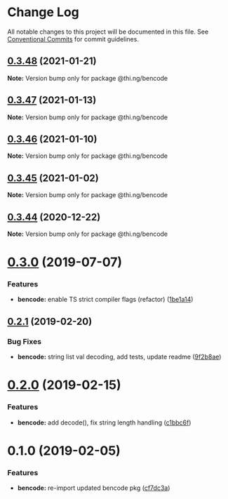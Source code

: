# Change Log

All notable changes to this project will be documented in this file.
See [Conventional Commits](https://conventionalcommits.org) for commit guidelines.

## [0.3.48](https://github.com/thi-ng/umbrella/compare/@thi.ng/bencode@0.3.47...@thi.ng/bencode@0.3.48) (2021-01-21)

**Note:** Version bump only for package @thi.ng/bencode





## [0.3.47](https://github.com/thi-ng/umbrella/compare/@thi.ng/bencode@0.3.46...@thi.ng/bencode@0.3.47) (2021-01-13)

**Note:** Version bump only for package @thi.ng/bencode





## [0.3.46](https://github.com/thi-ng/umbrella/compare/@thi.ng/bencode@0.3.45...@thi.ng/bencode@0.3.46) (2021-01-10)

**Note:** Version bump only for package @thi.ng/bencode





## [0.3.45](https://github.com/thi-ng/umbrella/compare/@thi.ng/bencode@0.3.44...@thi.ng/bencode@0.3.45) (2021-01-02)

**Note:** Version bump only for package @thi.ng/bencode





## [0.3.44](https://github.com/thi-ng/umbrella/compare/@thi.ng/bencode@0.3.43...@thi.ng/bencode@0.3.44) (2020-12-22)

**Note:** Version bump only for package @thi.ng/bencode





# [0.3.0](https://github.com/thi-ng/umbrella/compare/@thi.ng/bencode@0.2.17...@thi.ng/bencode@0.3.0) (2019-07-07)

### Features

* **bencode:** enable TS strict compiler flags (refactor) ([1be1a14](https://github.com/thi-ng/umbrella/commit/1be1a14))

## [0.2.1](https://github.com/thi-ng/umbrella/compare/@thi.ng/bencode@0.2.0...@thi.ng/bencode@0.2.1) (2019-02-20)

### Bug Fixes

* **bencode:** string list val decoding, add tests, update readme ([9f2b8ae](https://github.com/thi-ng/umbrella/commit/9f2b8ae))

# [0.2.0](https://github.com/thi-ng/umbrella/compare/@thi.ng/bencode@0.1.1...@thi.ng/bencode@0.2.0) (2019-02-15)

### Features

* **bencode:** add decode(), fix string length handling ([c1bbc6f](https://github.com/thi-ng/umbrella/commit/c1bbc6f))

# 0.1.0 (2019-02-05)

### Features

* **bencode:** re-import updated bencode pkg ([cf7dc3a](https://github.com/thi-ng/umbrella/commit/cf7dc3a))
